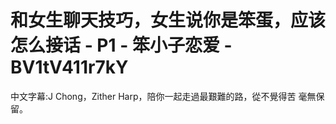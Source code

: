 # 和女生聊天技巧，女生说你是笨蛋，应该怎么接话 - P1 - 笨小子恋爱 - BV1tV411r7kY

中文字幕:J Chong，Zither Harp，陪你一起走過最艱難的路，從不覺得苦 毫無保留。